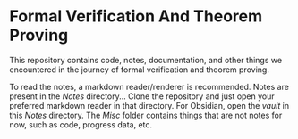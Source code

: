 # Formal Verification And Theorem Proving

This repository contains code, notes, documentation, and other things we encountered in the journey of formal verification and theorem proving.

To read the notes, a markdown reader/renderer is recommended. Notes are present in the *Notes* directory... Clone the repository and just open your preferred markdown reader in that directory. For Obsidian, open the *vault* in this *Notes* directory. The *Misc* folder contains things that are not notes for now, such as code, progress data, etc.
